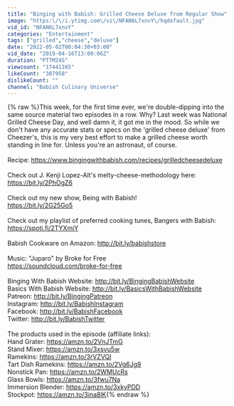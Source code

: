 ```yaml
---
title: "Binging with Babish: Grilled Cheese Deluxe from Regular Show"
image: "https:\/\/i.ytimg.com\/vi\/NFAN6L7xnvY\/hqdefault.jpg"
vid_id: "NFAN6L7xnvY"
categories: "Entertainment"
tags: ["grilled","cheese","deluxe"]
date: "2022-05-02T00:04:30+03:00"
vid_date: "2019-04-16T13:00:06Z"
duration: "PT7M24S"
viewcount: "17441165"
likeCount: "387958"
dislikeCount: ""
channel: "Babish Culinary Universe"
---
```

{% raw %}This week, for the first time ever, we're double-dipping into the same source material two episodes in a row. Why? Last week was National Grilled Cheese Day, and well damn it, it got me in the mood. So while we don't have any accurate stats or specs on the 'grilled cheese deluxe' from Cheezer's, this is my very best effort to make a grilled cheese worth standing in line for. Unless you're an astronaut, of course.<br /><br />Recipe: <a rel="nofollow" target="blank" href="https://www.bingingwithbabish.com/recipes/grilledcheesedeluxe">https://www.bingingwithbabish.com/recipes/grilledcheesedeluxe</a><br /><br />Check out J. Kenji Lopez-Alt's melty-cheese-methodology here:<br /><a rel="nofollow" target="blank" href="https://bit.ly/2PhOgZ6">https://bit.ly/2PhOgZ6</a><br /><br />Check out my new show, Being with Babish!<br /><a rel="nofollow" target="blank" href="https://bit.ly/2G25Go5">https://bit.ly/2G25Go5</a><br /><br />Check out my playlist of preferred cooking tunes, Bangers with Babish: <br /><a rel="nofollow" target="blank" href="https://spoti.fi/2TYXmiY">https://spoti.fi/2TYXmiY</a><br /><br />Babish Cookware on Amazon: <a rel="nofollow" target="blank" href="http://bit.ly/babishstore">http://bit.ly/babishstore</a><br /><br />Music: &quot;Juparo&quot; by Broke for Free<br /><a rel="nofollow" target="blank" href="https://soundcloud.com/broke-for-free">https://soundcloud.com/broke-for-free</a><br /><br />Binging With Babish Website: <a rel="nofollow" target="blank" href="http://bit.ly/BingingBabishWebsite">http://bit.ly/BingingBabishWebsite</a><br />Basics With Babish Website: <a rel="nofollow" target="blank" href="http://bit.ly/BasicsWithBabishWebsite">http://bit.ly/BasicsWithBabishWebsite</a><br />Patreon: <a rel="nofollow" target="blank" href="http://bit.ly/BingingPatreon">http://bit.ly/BingingPatreon</a><br />Instagram: <a rel="nofollow" target="blank" href="http://bit.ly/BabishInstagram">http://bit.ly/BabishInstagram</a><br />Facebook: <a rel="nofollow" target="blank" href="http://bit.ly/BabishFacebook">http://bit.ly/BabishFacebook</a><br />Twitter: <a rel="nofollow" target="blank" href="http://bit.ly/BabishTwitter">http://bit.ly/BabishTwitter</a><br /><br />The products used in the episode (affiliate links):<br />Hand Grater: <a rel="nofollow" target="blank" href="https://amzn.to/2VnJTmG">https://amzn.to/2VnJTmG</a><br />Stand Mixer: <a rel="nofollow" target="blank" href="https://amzn.to/3xsvu5w">https://amzn.to/3xsvu5w</a><br />Ramekins: <a rel="nofollow" target="blank" href="https://amzn.to/3rVZVQI">https://amzn.to/3rVZVQI</a><br />Tart Dish Ramekins: <a rel="nofollow" target="blank" href="https://amzn.to/2Vg6Jg9">https://amzn.to/2Vg6Jg9</a><br />Nonstick Pan: <a rel="nofollow" target="blank" href="https://amzn.to/2WMUcRs">https://amzn.to/2WMUcRs</a><br />Glass Bowls: <a rel="nofollow" target="blank" href="https://amzn.to/3fwu7Na">https://amzn.to/3fwu7Na</a><br />Immersion Blender: <a rel="nofollow" target="blank" href="https://amzn.to/3xkyPDD">https://amzn.to/3xkyPDD</a><br />Stockpot: <a rel="nofollow" target="blank" href="https://amzn.to/3ina8lK">https://amzn.to/3ina8lK</a>{% endraw %}
